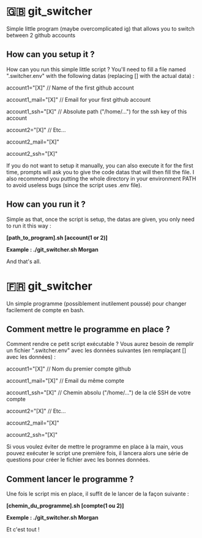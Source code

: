 # :gb: git_switcher
Simple little program (maybe overcomplicated ig) that allows you to switch between 2 github accounts

## How can you setup it ?
How can you run this simple little script ?
You'll need to fill a file named ".switcher.env" with the following datas (replacing [] with the actual data) :

account1="[X]" // Name of the first github account

account1_mail="[X]" // Email for your first github account

account1_ssh="[X]" // Absolute path ("/home/...") for the ssh key of this account


account2="[X]" // Etc...

account2_mail="[X]"

account2_ssh="[X]"

If you do not want to setup it manually, you can also execute it for the first time, prompts will ask you to give the code datas that will then fill the file.
I also recommend you putting the whole directory in your environment PATH to avoid useless bugs (since the script uses .env file).

## How can you run it ?
Simple as that, once the script is setup, the datas are given, you only need to run it this way :

**[path_to_program].sh [account(1 or 2)]**

**Example : ./git_switcher.sh Morgan**

And that's all.



# :fr: git_switcher
Un simple programme (possiblement inutilement poussé) pour changer facilement de compte en bash.

## Comment mettre le programme en place ?
Comment rendre ce petit script exécutable ?
Vous aurez besoin de remplir un fichier ".switcher.env" avec les données suivantes (en remplaçant [] avec les données) :

account1="[X]" // Nom du premier compte github

account1_mail="[X]" // Email du même compte 

account1_ssh="[X]" // Chemin absolu ("/home/...") de la clé SSH de votre compte


account2="[X]" // Etc...

account2_mail="[X]"

account2_ssh="[X]"

Si vous voulez éviter de mettre le programme en place à la main, vous pouvez exécuter le script une première fois, il lancera alors une série de questions pour créer le fichier avec les bonnes données.

## Comment lancer le programme ?
Une fois le script mis en place, il suffit de le lancer de la façon suivante :

**[chemin_du_programme].sh [compte(1 ou 2)]**

**Exemple : ./git_switcher.sh Morgan**

Et c'est tout !